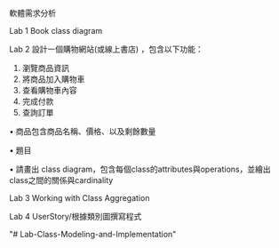 軟體需求分析

Lab 1 Book class diagram

Lab 2 設計㇐個購物網站(或線上書店) ，包含以下功能：
  1. 瀏覽商品資訊
  2. 將商品加入購物車
  3. 查看購物車內容
  4. 完成付款
  5. 查詢訂單

  • 商品包含商品名稱、價格、以及剩餘數量
  
  • 題目
  
  • 請畫出 class diagram，包含每個class的attributes與operations，並繪出class之間的關係與cardinality

Lab 3 Working with Class Aggregation

Lab 4 UserStory/根據類別圖撰寫程式

"# Lab-Class-Modeling-and-Implementation" 
